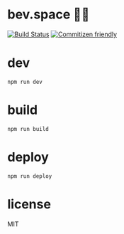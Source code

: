 # bev.space :beer::rocket:
[![Build Status](https://travis-ci.com/zaccolley/bevspace.svg?token=zCabjGsCLsxCRsw98yfZ&branch=dev)](https://travis-ci.com/zaccolley/bevspace)
[![Commitizen friendly](https://img.shields.io/badge/commitizen-friendly-brightgreen.svg)](http://commitizen.github.io/cz-cli/)

# dev

```
npm run dev
```

# build

```
npm run build
```

# deploy

```
npm run deploy
```

# license

MIT
